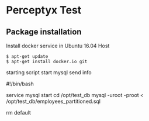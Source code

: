 # Perceptyx Test

## Package installation

Install docker service in Ubuntu 16.04 Host

```
$ apt-get update
$ apt-get install docker.io git
```

starting script
start mysql
send info


#!/bin/bash

service mysql start
cd /opt/test_db
mysql -uroot -proot < /opt/test_db/employees_partitioned.sql


rm default


